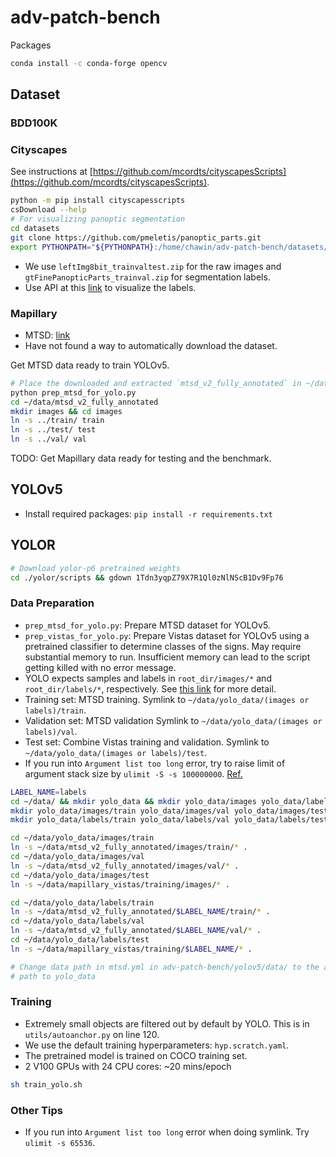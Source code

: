 # adv-patch-bench

Packages

```bash
conda install -c conda-forge opencv
```

## Dataset

### BDD100K

### Cityscapes

See instructions at [https://github.com/mcordts/cityscapesScripts](https://github.com/mcordts/cityscapesScripts).

```bash
python -m pip install cityscapesscripts
csDownload --help
# For visualizing panoptic segmentation
cd datasets
git clone https://github.com/pmeletis/panoptic_parts.git
export PYTHONPATH="${PYTHONPATH}:/home/chawin/adv-patch-bench/datasets/panoptic_parts"
```

- We use `leftImg8bit_trainvaltest.zip` for the raw images and `gtFinePanopticParts_trainval.zip` for segmentation labels.
- Use API at this [link](https://panoptic-parts.readthedocs.io/en/stable/api_and_code.html#visualization) to visualize the labels.

### Mapillary

- MTSD: [link](https://www.mapillary.com/dataset/trafficsign)
- Have not found a way to automatically download the dataset.

Get MTSD data ready to train YOLOv5.

```bash
# Place the downloaded and extracted `mtsd_v2_fully_annotated` in ~/data/
python prep_mtsd_for_yolo.py
cd ~/data/mtsd_v2_fully_annotated
mkdir images && cd images
ln -s ../train/ train
ln -s ../test/ test
ln -s ../val/ val
```

TODO: Get Mapillary data ready for testing and the benchmark.

## YOLOv5

- Install required packages: `pip install -r requirements.txt`

## YOLOR

```bash
# Download yolor-p6 pretrained weights
cd ./yolor/scripts && gdown 1Tdn3yqpZ79X7R1Ql0zNlNScB1Dv9Fp76
```

### Data Preparation

- `prep_mtsd_for_yolo.py`: Prepare MTSD dataset for YOLOv5.
- `prep_vistas_for_yolo.py`: Prepare Vistas dataset for YOLOv5 using a pretrained classifier to determine classes of the signs. May require substantial memory to run. Insufficient memory can lead to the script getting killed with no error message.
- YOLO expects samples and labels in `root_dir/images/*` and `root_dir/labels/*`, respectively. See [this link](https://github.com/ultralytics/yolov5/wiki/Train-Custom-Data#13-organize-directories) for more detail.
- Training set: MTSD training. Symlink to `~/data/yolo_data/(images or labels)/train`.
- Validation set: MTSD validation Symlink to `~/data/yolo_data/(images or labels)/val`.
- Test set: Combine Vistas training and validation. Symlink to `~/data/yolo_data/(images or labels)/test`.
- If you run into `Argument list too long` error, try to raise limit of argument stack size by `ulimit -S -s 100000000`. [Ref.](https://unix.stackexchange.com/a/401797)

```bash
LABEL_NAME=labels
cd ~/data/ && mkdir yolo_data && mkdir yolo_data/images yolo_data/labels
mkdir yolo_data/images/train yolo_data/images/val yolo_data/images/test
mkdir yolo_data/labels/train yolo_data/labels/val yolo_data/labels/test

cd ~/data/yolo_data/images/train
ln -s ~/data/mtsd_v2_fully_annotated/images/train/* .
cd ~/data/yolo_data/images/val
ln -s ~/data/mtsd_v2_fully_annotated/images/val/* .
cd ~/data/yolo_data/images/test
ln -s ~/data/mapillary_vistas/training/images/* .

cd ~/data/yolo_data/labels/train
ln -s ~/data/mtsd_v2_fully_annotated/$LABEL_NAME/train/* .
cd ~/data/yolo_data/labels/val
ln -s ~/data/mtsd_v2_fully_annotated/$LABEL_NAME/val/* .
cd ~/data/yolo_data/labels/test
ln -s ~/data/mapillary_vistas/training/$LABEL_NAME/* .

# Change data path in mtsd.yml in adv-patch-bench/yolov5/data/ to the absolute
# path to yolo_data
```

### Training

- Extremely small objects are filtered out by default by YOLO. This is in `utils/autoanchor.py` on line 120.
- We use the default training hyperparameters: `hyp.scratch.yaml`.
- The pretrained model is trained on COCO training set.
- 2 V100 GPUs with 24 CPU cores: ~20 mins/epoch

```bash
sh train_yolo.sh
```

### Other Tips

- If you run into `Argument list too long` error when doing symlink. Try `ulimit -s 65536`.
